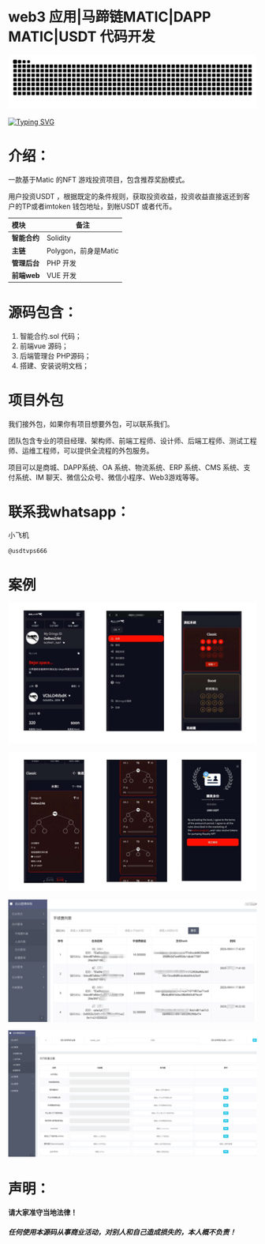 

# web3 应用|马蹄链MATIC|DAPP MATIC|USDT 代码开发    

![find YOU](https://raw.githubusercontent.com/BEPb/BEPb/output/github-contribution-grid-snake.svg)



[![Typing SVG](https://readme-typing-svg.herokuapp.com?font=Fira+Code&weight=200&size=16&pause=1000&width=502&lines=Hey%EF%BC%8CI+am+%E5%98%89%E7%A6%BE%E6%9C%9B%E5%B2%97+My+Telegram+is+%40usdtvps666)](https://git.io/typing-svg)



# 介绍：

一款基于Matic 的NFT 游戏投资项目，包含推荐奖励模式。

用户投资USDT ，根据既定的条件规则，获取投资收益，投资收益直接返还到客户的TP或者imtoken 钱包地址，到帐USDT 或者代币。

| 模块         | 备注                 |
| :----------- | -------------------- |
| **智能合约** | Solidity             |
| **主链**     | Polygon，前身是Matic |
| **管理后台** | PHP 开发             |
| **前端web**  | VUE 开发             |

# 源码包含：

1. 智能合约.sol 代码；
2. 前端vue 源码；
3. 后端管理台 PHP源码；
4. 搭建、安装说明文档；

# 项目外包

我们接外包，如果你有项目想要外包，可以联系我们。

团队包含专业的项目经理、架构师、前端工程师、设计师、后端工程师、测试工程师、运维工程师，可以提供全流程的外包服务。

项目可以是商城、DAPP系统、OA 系统、物流系统、ERP 系统、CMS 系统、支付系统、IM 聊天、微信公众号、微信小程序、Web3游戏等等。

## 

# 联系我whatsapp：

小飞机

```
@usdtvps666
```

# 案例

![实例1](https://raw.githubusercontent.com/bizzancoin/web3-dapp/main/img/1.jpeg)

![实例2](https://raw.githubusercontent.com/bizzancoin/web3-dapp/main/img/2.jpeg)

![实例3](https://raw.githubusercontent.com/bizzancoin/web3-dapp/main/img/7.png)

![实例4](https://raw.githubusercontent.com/bizzancoin/web3-dapp/main/img/8.png)



# 声明：

#### 请大家准守当地法律！

##### 任何使用本源码从事商业活动，对别人和自己造成损失的，本人概不负责！
